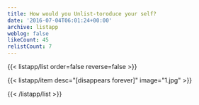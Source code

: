 ```yaml
---
title: How would you Unlist-toroduce your self?
date: '2016-07-04T06:01:24+00:00'
archive: listapp
weblog: false
likeCount: 45
relistCount: 7
---
```



{{< listapp/list order=false reverse=false >}}

   {{< listapp/item
      desc="[disappears forever]"
      image="1.jpg" >}}

{{< /listapp/list >}}
